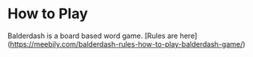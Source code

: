 # How to Play

Balderdash is a board based word game. [Rules are here] (https://meebily.com/balderdash-rules-how-to-play-balderdash-game/)


